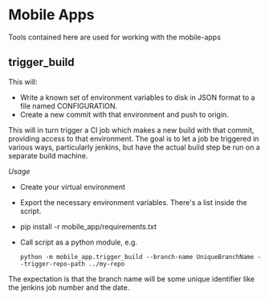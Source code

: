 Mobile Apps
===========

Tools contained here are used for working with the mobile-apps

trigger_build
-------------
This will:

* Write a known set of environment variables to disk in JSON format to a file
  named CONFIGURATION.
* Create a new commit with that environment and push to origin.

This will in turn trigger a CI job which makes a new build with that commit,
providing access to that environment. The goal is to let a job be triggered in
various ways, particularly jenkins, but have the actual build step be run on a
separate build machine.

*Usage*

* Create your virtual environment
* Export the necessary environment variables. There's a list inside the script.
* pip install -r mobile_app/requirements.txt
* Call script as a python module, e.g.

	`python -m mobile_app.trigger_build --branch-name UniqueBranchName --trigger-repo-path ../my-repo`


The expectation is that the branch name will be some unique identifier like the
jenkins job number and the date.
	
